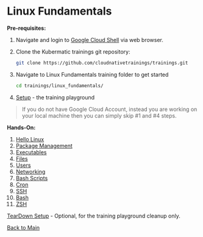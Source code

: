 # Linux Fundamentals

**Pre-requisites:**

1. Navigate and login to [Google Cloud Shell](https://ssh.cloud.google.com ) via web browser.

2. Clone the Kubermatic trainings git repository:

    ```bash
    git clone https://github.com/cloudnativetrainings/trainings.git
    ```

3. Navigate to Linux Fundamentals training folder to get started

    ```bash  
    cd trainings/linux_fundamentals/
    ```

4. [Setup](00_setup/README.md) - the training playground

>If you do not have Google Cloud Account, instead you are working on your local machine then you can simply skip #1 and #4 steps. 

**Hands-On:**

1. [Hello Linux](01_hello-linux/README.md)
2. [Package Management](02_package-management/README.md)
3. [Executables](03_executables/README.md)
4. [Files](04_files/README.md)
5. [Users](05_users/README.md)
6. [Networking](06_networking/README.md)
7. [Bash Scripts](07_bash-scripts/README.md)
8. [Cron](08_cron/README.md)
9. [SSH](09_ssh/README.md)
10. [Bash](10_bash/README.md)
11. [ZSH](11_zsh/README.md)

[TearDown Setup](99_teardown/README.md) - Optional, for the training playground cleanup only.

[Back to Main](../README.md)
